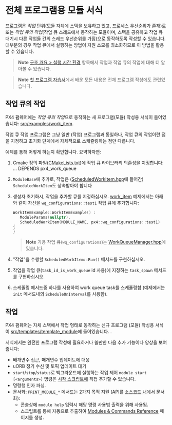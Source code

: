 # 전체 프로그램용 모듈 서식

프로그램은 *작업* 단위(모듈 자체에 스택을 보유하고 있고, 프로세스 우선순위가 존재)로 또는 *작업 큐의 작업*(작업 큐 스레드에서 동작하는 모듈이며, 스택을 공유하고 작업 큐 대기시 다른 작업들 간의 스레드 우선순위를 가짐)으로 동작하도록 작성할 수 있습니다. 대부분의 경우 작업 큐에서 실행하는 방법이 자원 소모를 최소화하므로 이 방법을 활용할 수 있습니다.

> **Note** [구조 개요 > 실행 시간 환경](../concept/architecture.md#runtime-environment) 항목에서 작업과 작업 큐의 작업에 대해 더 알아볼 수 있습니다.

<span></span>

> **Note** [첫 프로그램 자습서](../apps/hello_sky.md)에서 배운 모든 내용은 전체 프로그램 작성에도 관련있습니다.

## 작업 큐의 작업

PX4 펌웨어에는 *작업 큐의 작업*으로 동작하는 새 프로그램(모듈) 작성용 서식이 들어있습니다: [src/examples/work_item](https://github.com/PX4/Firmware/tree/master/src/examples/work_item).

작업 큐 작업 프로그램은 그냥 일반 (작업) 프로그램과 동일하나, 작업 큐의 작업이란 점을 지정하고 초기화 단계에서 자체적으로 스케쥴링하는 점만 다릅니다.

예제를 통해 어떻게 하는지 확인합니다. 요약하자면:

1. Cmake 정의 파일([CMakeLists.txt](https://github.com/PX4/Firmware/blob/master/src/examples/work_item/CMakeLists.txt))에 작업 큐 라이브러리 의존성을 지정합니다: 
        ...
        DEPENDS
          px4_work_queue

2. `ModuleBase`에 추가로, 작업은 ([ScheduledWorkItem.hpp](https://github.com/PX4/Firmware/blob/master/platforms/common/include/px4_platform_common/px4_work_queue/ScheduledWorkItem.hpp)에 들어간) `ScheduledWorkItem`도 상속받아야 합니다
3. 생성자 초기화시, 작업을 추가할 큐를 지정하십시오. [work_item](https://github.com/PX4/Firmware/blob/master/src/examples/work_item/WorkItemExample.cpp#L42) 예제에서는 아래와 같이 자신을 `wq_configurations::test1` 작업 큐에 추가합니다:
    
    ```cpp
    WorkItemExample::WorkItemExample() :
       ModuleParams(nullptr),
       ScheduledWorkItem(MODULE_NAME, px4::wq_configurations::test1)
    {
    }
    ```
    
    > **Note** 가용 작업 큐(`wq_configurations`)는 [WorkQueueManager.hpp](https://github.com/PX4/Firmware/blob/master/platforms/common/include/px4_platform_common/px4_work_queue/WorkQueueManager.hpp#L49)에 있습니다.

4. "작업"을 수행할 `ScheduledWorkItem::Run()` 메서드를 구현하십시오.

5. 작업을 작업 큐(`task_id_is_work_queue` id 사용)에 지정하는 `task_spawn` 메서드를 구현하십시오.
6. 스케줄링 메서드중 하나를 사용하여 work queue task를 스케쥴링함 (예제에서는 `init` 메서드내의 `ScheduleOnInterval`를 사용함).

## 작업

PX4 펌웨어는 자체 스택에서 작업 형태로 동작하는 신규 프로그램 (모듈) 작성용 서식이 [src/templates/template_module](https://github.com/PX4/Firmware/tree/master/src/templates/template_module)에 들어있습니다. .

서식에서는 완전한 프로그램 작성에 필요하거나 쓸만한 다음 추가 기능이나 양상을 보여줍니다:

- 배개변수 접근, 매개변수 업데이트에 대응
- uORB 정기 수신 및 토픽 업데이트 대기
- `start`/`stop`/`status`로 백그라운드에 실행하는 작업 제어 `module start [<arguments>]` 명령은 [시작 스크립트에](../concept/system_startup.md) 직접 추가할 수 있습니다.
- 명령행 인자 파싱.
- 문서화: `PRINT_MODULE_*` 메서드는 2가지 목적 지원 (API를 [소스코드 내에서](https://github.com/PX4/Firmware/blob/v1.8.0/src/platforms/px4_module.h#L381) 문서화): 
    - 콘솔상에 `module help` 입력시 해당 명령 사용법 출력을 위해 사용됨.
    - 스크립트를 통해 자동으로 추출하여 [Modules & Commands Reference](../middleware/modules_main.md) 페이지를 생성.